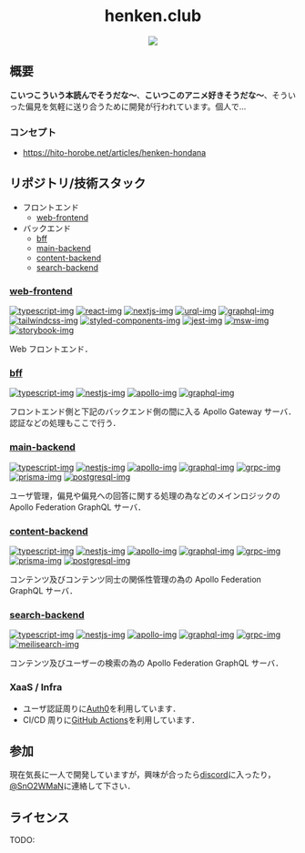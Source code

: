 <h1 align="center">henken.club</h1>

<p align="center">
    <a href="https://discord.gg/v5AXyfuGeV">
        <img src="https://img.shields.io/discord/882910287638986762?color=7489d5&logo=discord&logoColor=ffffff" />
    </a>
</p>

## 概要

**こいつこういう本読んでそうだな〜**、**こいつこのアニメ好きそうだな〜**、そういった偏見を気軽に送り合うために開発が行われています。個人で…

### コンセプト

- https://hito-horobe.net/articles/henken-hondana

## リポジトリ/技術スタック

- フロントエンド
  - [web-frontend]
- バックエンド
  - [bff]
  - [main-backend]
  - [content-backend]
  - [search-backend]

<!-- lang -->

[typescript]: https://www.typescriptlang.org/
[typescript-img]: https://img.shields.io/badge/-TypeScript-3178C6?style=flat-square&logoColor=white&logo=typescript

<!-- protocols -->

[graphql]: https://www.graphql.com/
[graphql-img]: https://img.shields.io/badge/-GraphQL-E10098?style=flat-square&logoColor=white&logo=graphql
[grpc]: https://www.meilisearch.com/
[grpc-img]: https://img.shields.io/badge/-gRPC-54bec6?style=flat-square

<!-- frontend -->

[react]: https://reactjs.org/
[react-img]: https://img.shields.io/badge/-React-61DAFB?style=flat-square&logoColor=white&logo=React
[nextjs]: https://nextjs.org/
[nextjs-img]: https://img.shields.io/badge/-Next.js-000?style=flat-square&logoColor=white&logo=Next.js
[urql]: https://formidable.com/open-source/urql/
[urql-img]: https://img.shields.io/badge/-urql-8196ff?style=flat-square
[storybook]: https://storybook.js.org/
[storybook-img]: https://img.shields.io/badge/-Storybook-FF4785?style=flat-square&logoColor=white&logo=Storybook
[tailwindcss]: https://storybook.js.org/
[tailwindcss-img]: https://img.shields.io/badge/-TailwindCSS-06B6D4?style=flat-square&logoColor=white&logo=TailwindCSS
[styled-components]: https://storybook.js.org/
[styled-components-img]: https://img.shields.io/badge/-styled--components-d97bb5?style=flat-square
[jest]: https://jestjs.io/
[jest-img]: https://img.shields.io/badge/-Jest-C21325?style=flat-square&logoColor=white&logo=Jest
[msw]: https://mswjs.io/
[msw-img]: https://img.shields.io/badge/-MSW-ff6a33?style=flat-square

<!-- backend -->

[nestjs]: https://nestjs.com
[nestjs-img]: https://img.shields.io/badge/-NestJS-E0234E?style=flat-square&logoColor=white&logo=nestjs
[apollo]: https://www.apollographql.com/
[apollo-img]: https://img.shields.io/badge/-Apollo-311C87?style=flat-square&logoColor=white&logo=apollo-graphql
[prisma]: https://www.prisma.io/
[prisma-img]: https://img.shields.io/badge/-Prisma-2D3748?style=flat-square&logoColor=white&logo=prisma

<!-- middleware -->

[meilisearch]: https://www.meilisearch.com/
[meilisearch-img]: https://img.shields.io/badge/-Meilisearch-F23C79?style=flat-square
[postgresql]: https://www.postgresql.org/
[postgresql-img]: https://img.shields.io/badge/-PostgreSQL-4169E1?style=flat-square&logoColor=white&logo=postgresql

### [web-frontend]

[web-frontend]: https://github.com/henken-club/main-backend

[![typescript-img]][typescript]
[![react-img]][react]
[![nextjs-img]][nextjs]
[![urql-img]][urql]
[![graphql-img]][graphql]
[![tailwindcss-img]][tailwindcss]
[![styled-components-img]][styled-components]
[![jest-img]][jest]
[![msw-img]][msw]
[![storybook-img]][storybook]

Web フロントエンド．

### [bff]

[bff]: https://github.com/henken-club/main-backend

[![typescript-img]][typescript]
[![nestjs-img]][nestjs]
[![apollo-img]][apollo]
[![graphql-img]][graphql]

フロントエンド側と下記のバックエンド側の間に入る Apollo Gateway サーバ．認証などの処理もここで行う．

### [main-backend]

[main-backend]: https://github.com/henken-club/main-backend

[![typescript-img]][typescript]
[![nestjs-img]][nestjs]
[![apollo-img]][apollo]
[![graphql-img]][graphql]
[![grpc-img]][grpc]
[![prisma-img]][prisma]
[![postgresql-img]][postgresql]

ユーザ管理，偏見や偏見への回答に関する処理の為などのメインロジックの Apollo Federation GraphQL サーバ．

### [content-backend]

[content-backend]: https://github.com/henken-club/content-backend

[![typescript-img]][typescript]
[![nestjs-img]][nestjs]
[![apollo-img]][apollo]
[![graphql-img]][graphql]
[![grpc-img]][grpc]
[![prisma-img]][prisma]
[![postgresql-img]][postgresql]

コンテンツ及びコンテンツ同士の関係性管理の為の Apollo Federation GraphQL サーバ．

### [search-backend]

[search-backend]: https://github.com/henken-club/search-backend

[![typescript-img]][typescript]
[![nestjs-img]][nestjs]
[![apollo-img]][apollo]
[![graphql-img]][graphql]
[![grpc-img]][grpc]
[![meilisearch-img]][meilisearch]

コンテンツ及びユーザーの検索の為の Apollo Federation GraphQL サーバ．

### XaaS / Infra

- ユーザ認証周りに[Auth0](https://auth0.com)を利用しています．
- CI/CD 周りに[GitHub Actions](https://docs.github.com/actions)を利用しています．

## 参加

現在気長に一人で開発していますが，興味が合ったら[discord](https://discord.gg/v5AXyfuGeV)に入ったり，[@SnO2WMaN](https://twitter.com/SnO2WMaN)に連絡して下さい．

## ライセンス

TODO:
